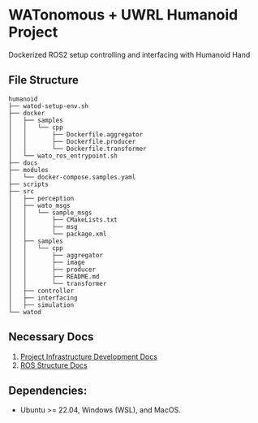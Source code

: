 # WATonomous + UWRL Humanoid Project
Dockerized ROS2 setup controlling and interfacing with Humanoid Hand

## File Structure
```
humanoid
├── watod-setup-env.sh
├── docker
│   ├── samples
│   │   └── cpp
│   │       ├── Dockerfile.aggregator
│   │       ├── Dockerfile.producer
│   │       └── Dockerfile.transformer
│   └── wato_ros_entrypoint.sh
├── docs
├── modules
│   └── docker-compose.samples.yaml
├── scripts
├── src
│   ├── perception
│   ├── wato_msgs
│   │   └── sample_msgs
│   │       ├── CMakeLists.txt
│   │       ├── msg
│   │       └── package.xml
│   ├── samples
│   │   └── cpp
│   │       ├── aggregator
│   │       ├── image
│   │       ├── producer
│   │       ├── README.md
│   │       └── transformer
│   ├── controller
│   ├── interfacing
│   ├── simulation
└── watod
```
## Necessary Docs
1. [Project Infrastructure Development Docs](https://github.com/WATonomous/wato_monorepo/tree/main/docs/dev/)
2. [ROS Structure Docs](src/samples/README.md)

## Dependencies:
- Ubuntu >= 22.04, Windows (WSL), and MacOS.


